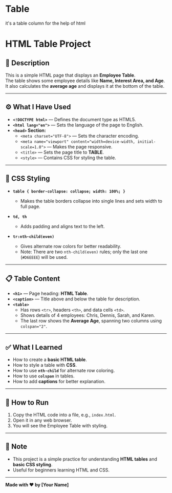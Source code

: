 # Table
it's a  table column for the help of html

# HTML Table Project

## 📌 Description

This is a simple HTML page that displays an **Employee Table**.  
The table shows some employee details like **Name, Interest Area, and Age**.  
It also calculates the **average age** and displays it at the bottom of the table.

---

## ⚙️ **What I Have Used**

- **`<!DOCTYPE html>`** — Defines the document type as HTML5.
- **`<html lang="en">`** — Sets the language of the page to English.
- **`<head>` Section:**
  - `<meta charset="UTF-8">` — Sets the character encoding.
  - `<meta name="viewport" content="width=device-width, initial-scale=1.0">` — Makes the page responsive.
  - `<title>` — Sets the page title to **TABLE**.
  - `<style>` — Contains CSS for styling the table.

---

## 🎨 **CSS Styling**

- **`table { border-collapse: collapse; width: 100%; }`**
  - Makes the table borders collapse into single lines and sets width to full page.

- **`td, th`**
  - Adds padding and aligns text to the left.

- **`tr:nth-child(even)`**
  - Gives alternate row colors for better readability.
  - Note: There are two `nth-child(even)` rules; only the last one (`#D6EEEE`) will be used.

---

## 📋 **Table Content**

- **`<h1>`** — Page heading: **HTML Table**.
- **`<caption>`** — Title above and below the table for description.
- **`<table>`**
  - Has rows `<tr>`, headers `<th>`, and data cells `<td>`.
  - Shows details of 4 employees: Chris, Dennis, Sarah, and Karen.
  - The last row shows the **Average Age**, spanning two columns using `colspan="2"`.

---

## ✅ **What I Learned**

- How to create a **basic HTML table**.
- How to style a table with **CSS**.
- How to use **`nth-child`** for alternate row coloring.
- How to use **`colspan`** in tables.
- How to add **captions** for better explanation.

---

## 🚀 **How to Run**

1. Copy the HTML code into a file, e.g., `index.html`.
2. Open it in any web browser.
3. You will see the Employee Table with styling.

---

## 📌 **Note**

- This project is a simple practice for understanding **HTML tables** and **basic CSS styling**.
- Useful for beginners learning HTML and CSS.

---

**Made with ❤️ by [Your Name]**
